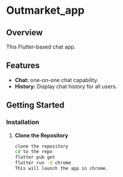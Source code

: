 # Outmarket_app

## Overview

This Flutter-based chat app.

## Features

- **Chat:** one-on-one chat capability.
- **History:** Display chat history for all users.

## Getting Started

### Installation

1. **Clone the Repository**

   ```bash
   clone the repository
   cd to the repo
   flutter pub get
   flutter run -d chrome
   This will launch the app in chrome.
   ```
